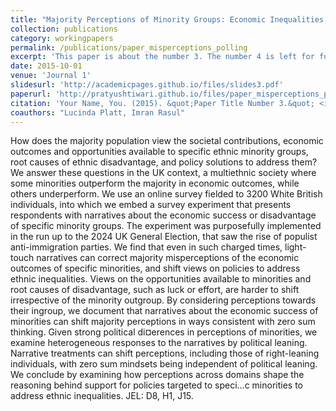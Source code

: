 ```yaml
---
title: "Majority Perceptions of Minority Groups: Economic Inequalities, Their Causes, and Policy Solutions"
collection: publications
category: workingpapers
permalink: /publications/paper_misperceptions_polling
excerpt: 'This paper is about the number 3. The number 4 is left for future work.'
date: 2015-10-01
venue: 'Journal 1'
slidesurl: 'http://academicpages.github.io/files/slides3.pdf'
paperurl: 'http://pratyushtiwari.github.io/files/paper_misperceptions_polling.pdf'
citation: 'Your Name, You. (2015). &quot;Paper Title Number 3.&quot; <i>Journal 1</i>. 1(3).'
coauthors: "Lucinda Platt, Imran Rasul"
---
```

How does the majority population view the societal contributions, economic outcomes and opportunities available to specific ethnic minority groups, root causes of ethnic disadvantage, and policy solutions to address them? We answer these questions in the UK context, a multiethnic society where some minorities outperform the majority in economic outcomes, while others underperform. We use an online survey fielded to 3200 White British individuals, into which we embed a survey experiment that presents respondents with narratives about the economic success or disadvantage of specific minority groups. The experiment was purposefully implemented in the run up to the 2024 UK General Election, that saw the rise of populist anti-immigration parties. We find that even in such charged times, light-touch narratives can correct majority misperceptions of the economic outcomes of specific minorities, and shift views on policies to address ethnic inequalities. Views on the opportunities available to minorities and root causes of disadvantage, such as luck or effort, are harder to shift irrespective of the minority outgroup. By considering perceptions towards their ingroup, we document that narratives about the economic success of minorities can shift majority perceptions in ways consistent with zero sum thinking. Given strong political di¤erences in perceptions of minorities, we examine heterogeneous responses to the narratives by political leaning. Narrative treatments can shift perceptions, including those of right-leaning individuals, with zero sum mindsets being independent of political leaning. We conclude by examining how perceptions across domains shape the reasoning behind support for policies targeted to speci…c minorities to address ethnic inequalities. JEL: D8, H1, J15.
